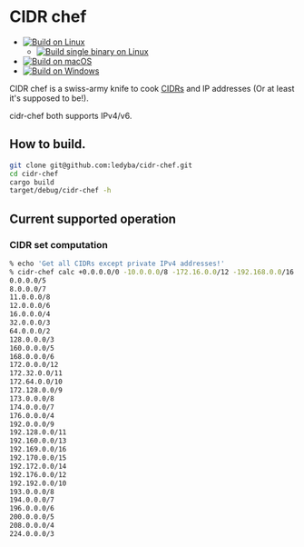 # CIDR chef

 - [![Build on Linux](https://github.com/ledyba/cidr-chef/workflows/Build%20on%20Linux/badge.svg)](https://github.com/ledyba/cidr-chef/actions?query=workflow%3A%22Build+on+Linux%22)
   - [![Build single binary on Linux](https://github.com/ledyba/cidr-chef/workflows/Build%20single%20binary%20on%20Linux/badge.svg)](https://github.com/ledyba/cidr-chef/actions?query=workflow%3A%22Build+single+binary+on+Linux%22)
 - [![Build on macOS](https://github.com/ledyba/cidr-chef/workflows/Build%20on%20macOS/badge.svg)](https://github.com/ledyba/cidr-chef/actions?query=workflow%3A%22Build+on+macOS%22)
 - [![Build on Windows](https://github.com/ledyba/cidr-chef/workflows/Build%20on%20Windows/badge.svg)](https://github.com/ledyba/cidr-chef/actions?query=workflow%3A%22Build+on+Windows%22)


CIDR chef is a swiss-army knife to cook [CIDRs](https://en.wikipedia.org/wiki/Classless_Inter-Domain_Routing) and IP addresses (Or at least it's supposed to be!).

cidr-chef both supports IPv4/v6.

## How to build.

```bash
git clone git@github.com:ledyba/cidr-chef.git
cd cidr-chef
cargo build
target/debug/cidr-chef -h
```

## Current supported operation

### CIDR set computation

```bash
% echo 'Get all CIDRs except private IPv4 addresses!'
% cidr-chef calc +0.0.0.0/0 -10.0.0.0/8 -172.16.0.0/12 -192.168.0.0/16
0.0.0.0/5
8.0.0.0/7
11.0.0.0/8
12.0.0.0/6
16.0.0.0/4
32.0.0.0/3
64.0.0.0/2
128.0.0.0/3
160.0.0.0/5
168.0.0.0/6
172.0.0.0/12
172.32.0.0/11
172.64.0.0/10
172.128.0.0/9
173.0.0.0/8
174.0.0.0/7
176.0.0.0/4
192.0.0.0/9
192.128.0.0/11
192.160.0.0/13
192.169.0.0/16
192.170.0.0/15
192.172.0.0/14
192.176.0.0/12
192.192.0.0/10
193.0.0.0/8
194.0.0.0/7
196.0.0.0/6
200.0.0.0/5
208.0.0.0/4
224.0.0.0/3
```